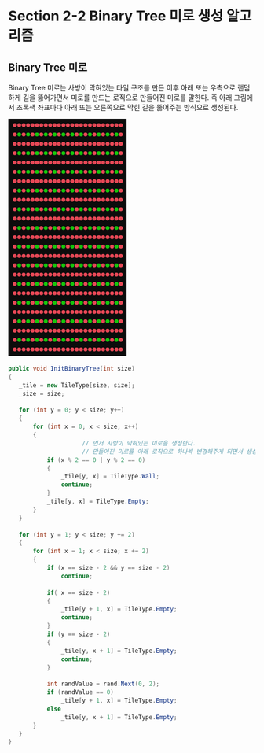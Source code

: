 # Section 2-2 Binary Tree 미로 생성 알고리즘
## Binary Tree 미로


Binary Tree 미로는 사방이 막혀있는 타일 구조를 만든 이후 아래 또는 우측으로 랜덤하게 길을 뚫어가면서 미로를 만드는 로직으로 만들어진 미로를 말한다. 즉 아래 그림에서 초록색 좌표마다 아래 또는 오른쪽으로 막힌 길을 뚫어주는 방식으로 생성된다.

![Untitled](1.png)

```csharp
public void InitBinaryTree(int size)
{
   _tile = new TileType[size, size];
   _size = size;

   for (int y = 0; y < size; y++)
   {
       for (int x = 0; x < size; x++)
       {
					 // 먼저 사방이 막혀있는 미로을 생성한다.
					 // 만들어진 미로를 아래 로직으로 하나씩 변경해주게 되면서 생성할것이다.
           if (x % 2 == 0 | y % 2 == 0)
           {
               _tile[y, x] = TileType.Wall;
               continue;
           }
           _tile[y, x] = TileType.Empty;
       }
   }

   for (int y = 1; y < size; y += 2)
   {
       for (int x = 1; x < size; x += 2)
       {
           if (x == size - 2 && y == size - 2)
               continue;

           if( x == size - 2)
           {
               _tile[y + 1, x] = TileType.Empty;
               continue;
           }
           if (y == size - 2)
           {
               _tile[y, x + 1] = TileType.Empty;
               continue;
           }

           int randValue = rand.Next(0, 2);
           if (randValue == 0)
               _tile[y + 1, x] = TileType.Empty;
           else
               _tile[y, x + 1] = TileType.Empty;
       }
   }
}
```